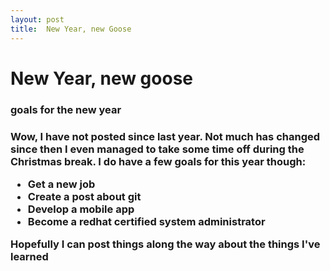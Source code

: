 ```yaml
---
layout: post
title:  New Year, new Goose
---
```


<h1>New Year, new goose</h1> 
<h3>goals for the new year<h3> 

<p>Wow, I have not posted since last year. Not much has changed since then I even managed to take some time off during the Christmas break. I do have a few goals for this year though:</p>

<ul>
	<li>Get a new job</li>
	<li>Create a post about git</li>
	<li>Develop a mobile app</li>
	<li>Become a redhat certified system administrator</li>
</ul>

<p>Hopefully I can post things along the way about the things I've learned</p>
